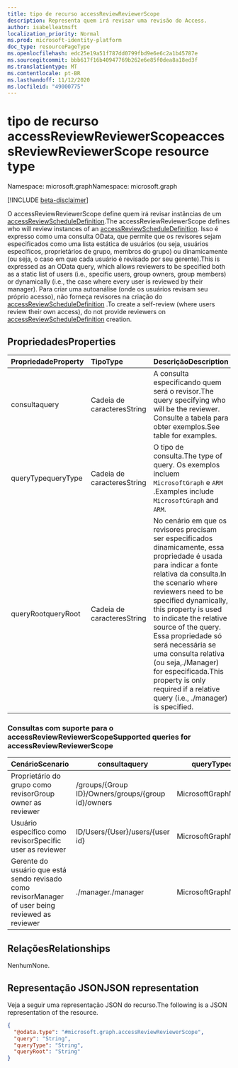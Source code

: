 ```yaml
---
title: tipo de recurso accessReviewReviewerScope
description: Representa quem irá revisar uma revisão do Access.
author: isabelleatmsft
localization_priority: Normal
ms.prod: microsoft-identity-platform
doc_type: resourcePageType
ms.openlocfilehash: edc25e19a51f787dd0799fbd9e6e6c2a1b45787e
ms.sourcegitcommit: bbb617f16b40947769b262e6e85f0dea8a18ed3f
ms.translationtype: MT
ms.contentlocale: pt-BR
ms.lasthandoff: 11/12/2020
ms.locfileid: "49000775"
---
```

# <a name="accessreviewreviewerscope-resource-type"></a><span data-ttu-id="da175-103">tipo de recurso accessReviewReviewerScope</span><span class="sxs-lookup"><span data-stu-id="da175-103">accessReviewReviewerScope resource type</span></span>

<span data-ttu-id="da175-104">Namespace: microsoft.graph</span><span class="sxs-lookup"><span data-stu-id="da175-104">Namespace: microsoft.graph</span></span>

[!INCLUDE [beta-disclaimer](../../includes/beta-disclaimer.md)]

<span data-ttu-id="da175-105">O accessReviewReviewerScope define quem irá revisar instâncias de um [accessReviewScheduleDefinition](accessreviewscheduledefinition.md).</span><span class="sxs-lookup"><span data-stu-id="da175-105">The accessReviewReviewerScope defines who will review instances of an [accessReviewScheduleDefinition](accessreviewscheduledefinition.md).</span></span> <span data-ttu-id="da175-106">Isso é expresso como uma consulta OData, que permite que os revisores sejam especificados como uma lista estática de usuários (ou seja, usuários específicos, proprietários de grupo, membros do grupo) ou dinamicamente (ou seja, o caso em que cada usuário é revisado por seu gerente).</span><span class="sxs-lookup"><span data-stu-id="da175-106">This is expressed as an OData query, which allows reviewers to be specified both as a static list of users (i.e., specific users, group owners, group members) or dynamically (i.e., the case where every user is reviewed by their manager).</span></span> <span data-ttu-id="da175-107">Para criar uma autoanálise (onde os usuários revisam seu próprio acesso), não forneça revisores na criação do [accessReviewScheduleDefinition](accessreviewscheduledefinition.md) .</span><span class="sxs-lookup"><span data-stu-id="da175-107">To create a self-review (where users review their own access), do not provide reviewers on [accessReviewScheduleDefinition](accessreviewscheduledefinition.md) creation.</span></span>


## <a name="properties"></a><span data-ttu-id="da175-108">Propriedades</span><span class="sxs-lookup"><span data-stu-id="da175-108">Properties</span></span>
| <span data-ttu-id="da175-109">Propriedade</span><span class="sxs-lookup"><span data-stu-id="da175-109">Property</span></span> | <span data-ttu-id="da175-110">Tipo</span><span class="sxs-lookup"><span data-stu-id="da175-110">Type</span></span> | <span data-ttu-id="da175-111">Descrição</span><span class="sxs-lookup"><span data-stu-id="da175-111">Description</span></span> |
| :-------------------------| :---------- | :---------- |
| <span data-ttu-id="da175-112">consulta</span><span class="sxs-lookup"><span data-stu-id="da175-112">query</span></span> | <span data-ttu-id="da175-113">Cadeia de caracteres</span><span class="sxs-lookup"><span data-stu-id="da175-113">String</span></span> | <span data-ttu-id="da175-114">A consulta especificando quem será o revisor.</span><span class="sxs-lookup"><span data-stu-id="da175-114">The query specifying who will be the reviewer.</span></span> <span data-ttu-id="da175-115">Consulte a tabela para obter exemplos.</span><span class="sxs-lookup"><span data-stu-id="da175-115">See table for examples.</span></span> |
| <span data-ttu-id="da175-116">queryType</span><span class="sxs-lookup"><span data-stu-id="da175-116">queryType</span></span> | <span data-ttu-id="da175-117">Cadeia de caracteres</span><span class="sxs-lookup"><span data-stu-id="da175-117">String</span></span> | <span data-ttu-id="da175-118">O tipo de consulta.</span><span class="sxs-lookup"><span data-stu-id="da175-118">The type of query.</span></span> <span data-ttu-id="da175-119">Os exemplos incluem `MicrosoftGraph` e `ARM` .</span><span class="sxs-lookup"><span data-stu-id="da175-119">Examples include `MicrosoftGraph` and `ARM`.</span></span> |
| <span data-ttu-id="da175-120">queryRoot</span><span class="sxs-lookup"><span data-stu-id="da175-120">queryRoot</span></span> | <span data-ttu-id="da175-121">Cadeia de caracteres</span><span class="sxs-lookup"><span data-stu-id="da175-121">String</span></span> | <span data-ttu-id="da175-122">No cenário em que os revisores precisam ser especificados dinamicamente, essa propriedade é usada para indicar a fonte relativa da consulta.</span><span class="sxs-lookup"><span data-stu-id="da175-122">In the scenario where reviewers need to be specified dynamically, this property is used to indicate the relative source of the query.</span></span> <span data-ttu-id="da175-123">Essa propriedade só será necessária se uma consulta relativa (ou seja,./Manager) for especificada.</span><span class="sxs-lookup"><span data-stu-id="da175-123">This property is only required if a relative query (i.e., ./manager) is specified.</span></span> |

### <a name="supported-queries-for-accessreviewreviewerscope"></a><span data-ttu-id="da175-124">Consultas com suporte para o accessReviewReviewerScope</span><span class="sxs-lookup"><span data-stu-id="da175-124">Supported queries for accessReviewReviewerScope</span></span>

|<span data-ttu-id="da175-125">Cenário</span><span class="sxs-lookup"><span data-stu-id="da175-125">Scenario</span></span>| <span data-ttu-id="da175-126">consulta</span><span class="sxs-lookup"><span data-stu-id="da175-126">query</span></span> | <span data-ttu-id="da175-127">queryType</span><span class="sxs-lookup"><span data-stu-id="da175-127">queryType</span></span> | <span data-ttu-id="da175-128">queryRoot</span><span class="sxs-lookup"><span data-stu-id="da175-128">queryRoot</span></span> |
|--|--|--|--|
| <span data-ttu-id="da175-129">Proprietário do grupo como revisor</span><span class="sxs-lookup"><span data-stu-id="da175-129">Group owner as reviewer</span></span> | <span data-ttu-id="da175-130">/groups/{Group ID}/Owners</span><span class="sxs-lookup"><span data-stu-id="da175-130">/groups/{group id}/owners</span></span> |<span data-ttu-id="da175-131">MicrosoftGraph</span><span class="sxs-lookup"><span data-stu-id="da175-131">MicrosoftGraph</span></span>||
| <span data-ttu-id="da175-132">Usuário específico como revisor</span><span class="sxs-lookup"><span data-stu-id="da175-132">Specific user as reviewer</span></span> | <span data-ttu-id="da175-133">ID/Users/{User}</span><span class="sxs-lookup"><span data-stu-id="da175-133">/users/{user id}</span></span> |<span data-ttu-id="da175-134">MicrosoftGraph</span><span class="sxs-lookup"><span data-stu-id="da175-134">MicrosoftGraph</span></span>||
| <span data-ttu-id="da175-135">Gerente do usuário que está sendo revisado como revisor</span><span class="sxs-lookup"><span data-stu-id="da175-135">Manager of user being reviewed as reviewer</span></span> | <span data-ttu-id="da175-136">./manager</span><span class="sxs-lookup"><span data-stu-id="da175-136">./manager</span></span> | <span data-ttu-id="da175-137">MicrosoftGraph</span><span class="sxs-lookup"><span data-stu-id="da175-137">MicrosoftGraph</span></span> |<span data-ttu-id="da175-138">correta</span><span class="sxs-lookup"><span data-stu-id="da175-138">decisions</span></span>|

## <a name="relationships"></a><span data-ttu-id="da175-139">Relações</span><span class="sxs-lookup"><span data-stu-id="da175-139">Relationships</span></span>
<span data-ttu-id="da175-140">Nenhum</span><span class="sxs-lookup"><span data-stu-id="da175-140">None.</span></span>

## <a name="json-representation"></a><span data-ttu-id="da175-141">Representação JSON</span><span class="sxs-lookup"><span data-stu-id="da175-141">JSON representation</span></span>
<span data-ttu-id="da175-142">Veja a seguir uma representação JSON do recurso.</span><span class="sxs-lookup"><span data-stu-id="da175-142">The following is a JSON representation of the resource.</span></span>
<!-- {
  "blockType": "resource",
  "@odata.type": "microsoft.graph.accessReviewReviewerScope"
}
-->
``` json
{
  "@odata.type": "#microsoft.graph.accessReviewReviewerScope",
  "query": "String",
  "queryType": "String",
  "queryRoot": "String"
}
```

<!--
{
  "type": "#page.annotation",
  "description": "accessReviewReviewerScope resource",
  "keywords": "",
  "section": "documentation",
  "tocPath": "",
  "suppressions": []
}
-->

